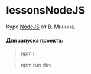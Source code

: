 # lessonsNodeJS
Курс [NodeJS](https://www.udemy.com/course/nodejs-full-guide/) от В. Минина. 


#### Для запуска проекта:

>npm i

>npm run dev
